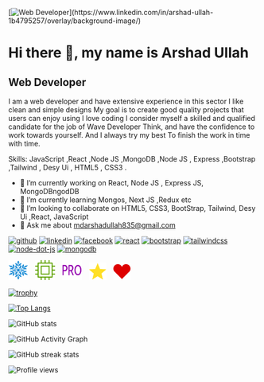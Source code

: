 [![Web Developer]([https://media-exp1.licdn.com/dms/image/D5616AQGWXYKyxHk-aA/profile-displaybackgroundimage-shrink_350_1400/0/1670437064347?e=1675900800&v=beta&t=IIX1XaViXNdR7qndDGqax37-hoskWErKGQQ2Vg1S0rI](https://www.linkedin.com/in/arshad-ullah-1b4795257/overlay/background-image/))](https://www.linkedin.com/in/arshad-ullah-1b4795257/overlay/background-image/)
# Hi there 👋, my name is Arshad Ullah
## Web Developer


I am a web developer and have extensive experience in this sector I like clean and simple designs My goal is to create good quality projects that users can enjoy using I love coding I consider myself a skilled and qualified candidate for the job of Wave Developer Think, and have the confidence to work towards yourself. And I always try my best To finish the work in time with time.


Skills: JavaScript ,React ,Node JS ,MongoDB ,Node JS , Express ,Bootstrap ,Tailwind , Desy Ui , HTML5 , CSS3 .

- 🔭 I’m currently working on React, Node JS , Express JS, MongoDBngodDB 
- 🌱 I’m currently learning Mongos, Next JS ,Redux  etc 
- 👯 I’m looking to collaborate on HTML5, CSS3, BootStrap, Tailwind, Desy Ui ,React, JavaScript 
- 💬 Ask me about mdarshadullah835@gmail.com  


[<img src='https://cdn.jsdelivr.net/npm/simple-icons@3.0.1/icons/github.svg' alt='github' height='40'>](https://github.com/arshad4320)  [<img src='https://cdn.jsdelivr.net/npm/simple-icons@3.0.1/icons/linkedin.svg' alt='linkedin' height='40'>](https://www.linkedin.com/in/https://www.linkedin.com/in/arshad-ullah-1b4795257//)  [<img src='https://cdn.jsdelivr.net/npm/simple-icons@3.0.1/icons/facebook.svg' alt='facebook' height='40'>](https://www.facebook.com/https://www.facebook.com/profile.php?id=100008239428408)  [<img src='https://cdn.jsdelivr.net/npm/simple-icons@3.0.1/icons/react.svg' alt='react' height='40'>](https://reactjs.org/)  [<img src='https://cdn.jsdelivr.net/npm/simple-icons@3.0.1/icons/bootstrap.svg' alt='bootstrap' height='40'>](https://getbootstrap.com/docs/5.0/getting-started/introduction/)  [<img src='https://cdn.jsdelivr.net/npm/simple-icons@3.0.1/icons/tailwindcss.svg' alt='tailwindcss' height='40'>](https://tailwindui.com/components)  [<img src='https://cdn.jsdelivr.net/npm/simple-icons@3.0.1/icons/node-dot-js.svg' alt='node-dot-js' height='40'>](https://nodejs.org/en/)  [<img src='https://cdn.jsdelivr.net/npm/simple-icons@3.0.1/icons/mongodb.svg' alt='mongodb' height='40'>](https://www.mongodb.com/cloud/atlas/register)  

<a href='https://archiveprogram.github.com/'><img src='https://raw.githubusercontent.com/acervenky/animated-github-badges/master/assets/acbadge.gif' width='40' height='40'></a> <a href='https://docs.github.com/en/developers'><img src='https://raw.githubusercontent.com/acervenky/animated-github-badges/master/assets/devbadge.gif' width='40' height='40'></a> <a href='https://github.com/pricing'><img src='https://raw.githubusercontent.com/acervenky/animated-github-badges/master/assets/pro.gif' width='40' height='40'></a> <a href='https://stars.github.com/'><img src='https://raw.githubusercontent.com/acervenky/animated-github-badges/master/assets/starbadge.gif' width='35' height='35'></a> <a href='https://docs.github.com/en/github/supporting-the-open-source-community-with-github-sponsors'><img src='https://raw.githubusercontent.com/acervenky/animated-github-badges/master/assets/sponsorbadge.gif' width='35' height='35'></a> 

[![trophy](https://github-profile-trophy.vercel.app/?username=arshad4320)](https://github.com/ryo-ma/github-profile-trophy)

[![Top Langs](https://github-readme-stats.vercel.app/api/top-langs/?username=arshad4320)](https://github.com/anuraghazra/github-readme-stats)

![GitHub stats](https://github-readme-stats.vercel.app/api?username=arshad4320&show_icons=true)  

![GitHub Activity Graph](https://activity-graph.herokuapp.com/graph?username=arshad4320)  

![GitHub streak stats](https://streak-stats.demolab.com/?user=arshad4320)  

![Profile views](https://gpvc.arturio.dev/arshad4320)  
